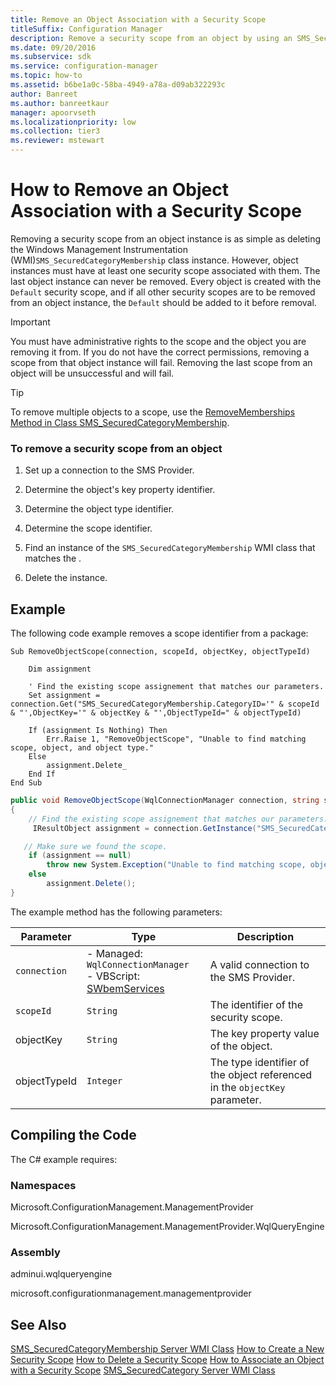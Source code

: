 ```yaml
---
title: Remove an Object Association with a Security Scope
titleSuffix: Configuration Manager
description: Remove a security scope from an object by using an SMS_SecuredCategoryMembership class instance.
ms.date: 09/20/2016
ms.subservice: sdk
ms.service: configuration-manager
ms.topic: how-to
ms.assetid: b6be1a0c-58ba-4949-a78a-d09ab322293c
author: Banreet
ms.author: banreetkaur
manager: apoorvseth
ms.localizationpriority: low
ms.collection: tier3
ms.reviewer: mstewart
---
```

# How to Remove an Object Association with a Security Scope
Removing a security scope from an object instance is as simple as deleting the Windows Management Instrumentation (WMI)`SMS_SecuredCategoryMembership` class instance. However, object instances must have at least one security scope associated with them. The last object instance can never be removed. Every object is created with the `Default` security scope, and if all other security scopes are to be removed from an object instance, the `Default` should be added to it before removal.

> [!IMPORTANT]
>  You must have administrative rights to the scope and the object you are removing it from. If you do not have the correct permissions, removing a scope from that object instance will fail. Removing the last scope from an object will be unsuccessful and will fail.

> [!TIP]
>  To remove multiple objects to a scope, use the [RemoveMemberships Method in Class SMS_SecuredCategoryMembership](../../../../develop/reference/core/servers/configure/removememberships-method-in-class-sms_securedcategorymembership.md).

### To remove a security scope from an object

1.  Set up a connection to the SMS Provider.

2.  Determine the object's key property identifier.

3.  Determine the object type identifier.

4.  Determine the scope identifier.

5.  Find an instance of the `SMS_SecuredCategoryMembership` WMI class that matches the .

6.  Delete the instance.

## Example
 The following code example removes a scope identifier from a package:

```vbs
Sub RemoveObjectScope(connection, scopeId, objectKey, objectTypeId)

    Dim assignment

    ' Find the existing scope assignement that matches our parameters.
    Set assignment = connection.Get("SMS_SecuredCategoryMembership.CategoryID='" & scopeId & "',ObjectKey='" & objectKey & "',ObjectTypeId=" & objectTypeId)

    If (assignment Is Nothing) Then
        Err.Raise 1, "RemoveObjectScope", "Unable to find matching scope, object, and object type."
    Else
        assignment.Delete_
    End If
End Sub
```

```c#
public void RemoveObjectScope(WqlConnectionManager connection, string scopeId, string objectKey, int objectTypeId)
{
    // Find the existing scope assignement that matches our parameters.
     IResultObject assignment = connection.GetInstance("SMS_SecuredCategoryMembership.CategoryID='" + scopeId + "',ObjectKey='" + objectKey + "',ObjectTypeID=" + objectTypeId.ToString());

   // Make sure we found the scope.
    if (assignment == null)
        throw new System.Exception("Unable to find matching scope, object, and object type.");
    else
        assignment.Delete();
}
```

 The example method has the following parameters:

| Parameter | Type | Description |
| --------- | ---- | ----------- |
|`connection`|-   Managed: `WqlConnectionManager`<br />-   VBScript: [SWbemServices](/windows/win32/wmisdk/swbemservices)|A valid connection to the SMS Provider.|
|`scopeId`|`String`|The identifier of the security scope.|
|objectKey|`String`|The key property value of the object.|
|objectTypeId|`Integer`|The type identifier of the object referenced in the `objectKey` parameter.|

## Compiling the Code
 The C# example requires:

### Namespaces
 Microsoft.ConfigurationManagement.ManagementProvider

 Microsoft.ConfigurationManagement.ManagementProvider.WqlQueryEngine

### Assembly
 adminui.wqlqueryengine

 microsoft.configurationmanagement.managementprovider

## See Also
 [SMS_SecuredCategoryMembership Server WMI Class](../../../../develop/reference/core/servers/configure/sms_securedcategorymembership-server-wmi-class.md)
 [How to Create a New Security Scope](../../../../develop/core/servers/configure/how-to-create-a-new-security-scope.md)
 [How to Delete a Security Scope](../../../../develop/core/servers/configure/how-to-delete-a-security-scope.md)
 [How to Associate an Object with a Security Scope](../../../../develop/core/servers/configure/how-to-associate-an-object-with-a-security-scope.md)
 [SMS_SecuredCategory Server WMI Class](../../../../develop/reference/core/servers/configure/sms_securedcategory-server-wmi-class.md)
